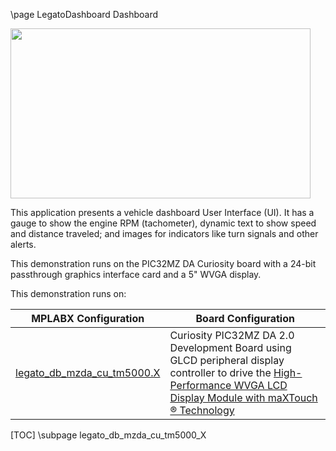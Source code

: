 \page LegatoDashboard Dashboard

<img src="legato_dashboard.png" width="480" height="272" />

This application presents a vehicle dashboard User Interface (UI).  It has a gauge to show the engine RPM (tachometer), dynamic text to show speed and distance traveled; and images for indicators like turn signals and other alerts. 

This demonstration runs on the PIC32MZ DA Curiosity board with a 24-bit passthrough graphics interface card and a 5\" WVGA display.

This demonstration runs on: 

| MPLABX Configuration | Board Configuration |
| -------------------- | ------------------- |
| [legato_db_mzda_cu_tm5000.X](legato_db_mzda_cu_tm5000_X.html)| Curiosity PIC32MZ DA 2.0 Development Board using GLCD peripheral display controller to drive the [High-Performance WVGA LCD Display Module with maXTouch ® Technology](https://www.microchip.com/DevelopmentTools/ProductDetails/PartNO/AC320005-4)|

[TOC]
\subpage legato_db_mzda_cu_tm5000_X